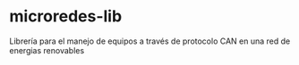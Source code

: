 # microredes-lib
Librería para el manejo de equipos a través de protocolo CAN en una red de energias renovables
